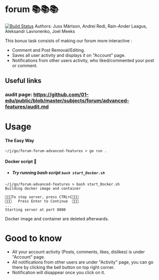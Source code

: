 # forum 📚📚📚
[![Build Status](https://travis-ci.org/joemccann/dillinger.svg?branch=master)](https://travis-ci.org/joemccann/dillinger) 
Authors: Juss Märtson, Andrei Redi, Rain-Ander Laagus, Aleksandr Lavronenko, Joel Meeks

This bonus task consists of making our forum more interactive :

- Comment and Post Removal/Editing.
- Saves all user activity and displays it on "Account" page.
- Notifications from other users activity, who liked/commented your post or comment.

## Useful links
### audit page: https://github.com/01-edu/public/blob/master/subjects/forum/advanced-features/audit.md

# Usage
#### The Easy Way
```
~/j/go/forum-forum-advanced-features > go run .
```

#### Docker script 🐋
- ##### Try running bash script `bash start_Docker.sh`
```
~/j/go/forum-advanced-features > bash start_Docker.sh
Building docker image and container

🎉🎉🎉To stop server, press CTRL+C🎉🎉🎉
🎉🎉🎉   Press Enter to Continue  🎉🎉🎉
...
Starting server at port 8080
```
Docker image and container are deleted afterwards. 

# Good to know
- All your account activity (Posts, comments, likes, dislikes) is under "Account" page.
- All notifications from other users are under "Activity" page, you can go there by clicking the bell button on top right corner. 
- Notification will disappear once you click on it.